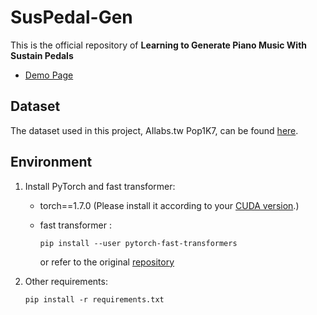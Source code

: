 # SusPedal-Gen

This is the official repository of **Learning to Generate Piano Music With Sustain Pedals**

* [Demo Page](https://joann8512.github.io/SusPedal-Gen/)

## Dataset
The dataset used in this project, AIlabs.tw Pop1K7, can be found [here](https://drive.google.com/file/d/1qw_tVUntblIg4lW16vbpjLXVndkVtgDe/view?usp=sharing).

## Environment

1. Install PyTorch and fast transformer:
    - torch==1.7.0 (Please install it according to your [CUDA version](https://pytorch.org/get-started/previous-versions/#linux-and-windows-4).)
    - fast transformer :

        ```
        pip install --user pytorch-fast-transformers 
        ```
        or refer to the original [repository](https://github.com/idiap/fast-transformers)

2. Other requirements:

    ```
    pip install -r requirements.txt
    ```
